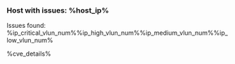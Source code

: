 ### Host with issues: %host_ip%

Issues found:
%ip_critical_vlun_num%%ip_high_vlun_num%%ip_medium_vlun_num%%ip_low_vlun_num%
   
%cve_details%
